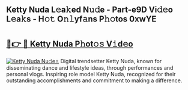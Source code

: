 ## Ketty Nuda L𝚎a𝚔ed N𝚞𝚍e - Part-e9D Vi𝚍𝚎o L𝚎a𝚔s - H𝚘𝚝 O𝚗𝚕yf𝚊ns P𝚑𝚘tos 0xwYE

# <h2><a href="http://kfce1q.oniu.top/?m=Ketty+Nuda">🔗👉 🔴 Ketty Nuda P𝚑ot𝚘𝚜 V𝚒d𝚎o</a></h2>

[![Ketty Nuda Nu𝚍e𝚜](https://i.imgur.com/0qMVB7G.gif)](http://kfce1q.oniu.top/?m=Ketty+Nuda)
Digital trendsetter Ketty Nuda, known for disseminating dance and lifestyle ideas, through performances and personal vlogs. Inspiring role model Ketty Nuda, recognized for their outstanding accomplishments and commitment to making a difference.  
